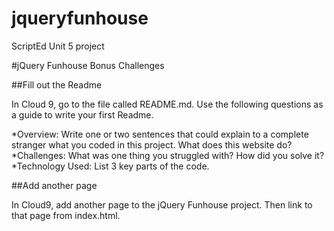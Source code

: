 # jqueryfunhouse
ScriptEd Unit 5 project

#jQuery Funhouse Bonus Challenges

##Fill out the Readme

In Cloud 9, go to the file called README.md. Use the following questions as a guide to write your first Readme.

*Overview: Write one or two sentences that could explain to a complete stranger what you coded in this project. What does this website do?
*Challenges: What was one thing you struggled with? How did you solve it?
*Technology Used: List 3 key parts of the code. 

##Add another page

In Cloud9, add another page to the jQuery Funhouse project. Then link to that page from index.html.


